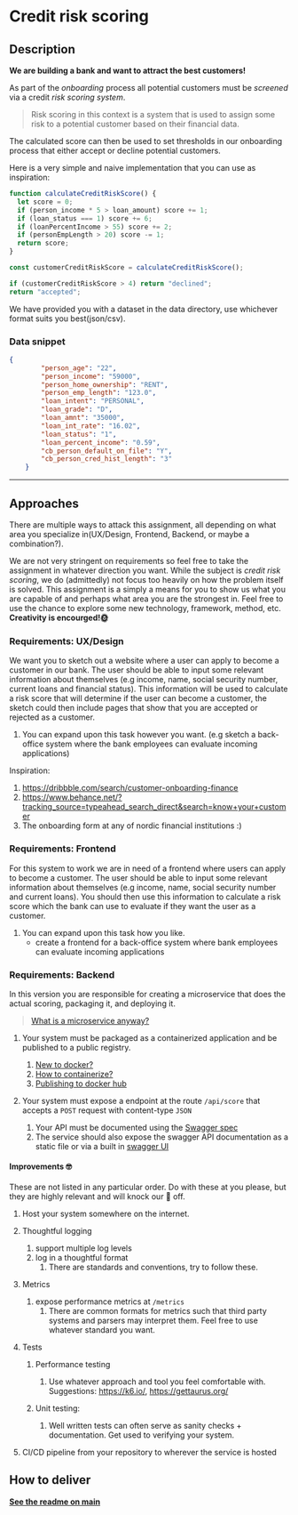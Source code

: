 # Credit risk scoring

## Description

**We are building a bank and want to attract the best customers!**

As part of the *onboarding* process all potential customers must be *screened* via a credit *risk scoring system*.
> Risk scoring in this context is a system that is used to assign some risk to a potential customer based on their financial data.

The calculated score can then be used to set thresholds in our onboarding process that either accept or decline potential customers.

Here is a very simple and naive implementation that you can use as inspiration:

```javascript
function calculateCreditRiskScore() {
  let score = 0;
  if (person_income * 5 > loan_amount) score += 1;
  if (loan_status === 1) score += 6;
  if (loanPercentIncome > 55) score += 2;
  if (personEmpLength > 20) score -= 1;
  return score;
}

const customerCreditRiskScore = calculateCreditRiskScore();

if (customerCreditRiskScore > 4) return "declined";
return "accepted";
```

We have provided you with a dataset in the data directory, use whichever format suits you best(json/csv).

### Data snippet

```json
{
        "person_age": "22",
        "person_income": "59000",
        "person_home_ownership": "RENT",
        "person_emp_length": "123.0",
        "loan_intent": "PERSONAL",
        "loan_grade": "D",
        "loan_amnt": "35000",
        "loan_int_rate": "16.02",
        "loan_status": "1",
        "loan_percent_income": "0.59",
        "cb_person_default_on_file": "Y",
        "cb_person_cred_hist_length": "3"
    }
```
---

## Approaches
There are multiple ways to attack this assignment, all depending on what area you specialize in(UX/Design, Frontend, Backend, or maybe a combination?).

We are not very stringent on requirements so feel free to take the assignment in whatever direction you want.
While the subject is *credit risk scoring*, we do (admittedly) not focus too heavily on how the problem itself is solved. This assignment is a simply a means for you to show us what you are capable of and perhaps what area you are the strongest in.
Feel free to use the chance to explore some new technology, framework, method, etc. **Creativity is encourged!🌞**

### Requirements: UX/Design
We want you to sketch out a website where a user can apply to become a customer in our bank. The user should be able to input some relevant information about themselves (e.g income, name, social security number, current loans and financial status).
This information will be used to calculate a risk score that will determine if the user can become a customer, the sketch could then include pages that show that you are accepted or rejected as a customer.

1. You can expand upon this task however you want. (e.g sketch a back-office system where the bank employees can evaluate incoming applications)

Inspiration:
1. https://dribbble.com/search/customer-onboarding-finance
2. https://www.behance.net/?tracking_source=typeahead_search_direct&search=know+your+customer
3. The onboarding form at any of nordic financial institutions :)

### Requirements: Frontend
For this system to work we are in need of a frontend where users can apply to become a customer. The user should be able to input some relevant information about themselves (e.g income, name, social security number and current loans). You should then use this information to calculate a risk score which the bank can use to evaluate if they want the user as a customer.

1. You can expand upon this task how you like.
    - create a frontend for a back-office system where bank employees can evaluate incoming applications

### Requirements: Backend

In this version you are responsible for creating a microservice that does the actual scoring, packaging it, and deploying it.

> [What is a microservice anyway?](https://www.youtube.com/watch?v=j3XufmvEMiM)

1. Your system must be packaged as a containerized application and be published to a public registry.
   1. [New to docker?](https://www.youtube.com/watch?v=Gjnup-PuquQ)
   2. [How to containerize?](https://www.youtube.com/watch?v=gAkwW2tuIqE)
   3. [Publishing to docker hub](https://docs.docker.com/docker-hub/)

2. Your system must expose a endpoint at the route ``` /api/score ``` that accepts a ``` POST ``` request with content-type ``` JSON ```
   1. Your API must be documented using the [Swagger spec](https://swagger.io/specification/)
   2. The service should also expose the swagger API documentation as a static file or via a built in [swagger UI](https://github.com/swagger-api/swagger-ui)

#### Improvements 🤓
These are not listed in any particular order. Do with these at you please, but they are highly relevant and will knock our 🧦 off.

1. Host your system somewhere on the internet.

2. Thoughtful logging
   1. support multiple log levels
   2. log in a thoughtful format
      1. There are standards and conventions, try to follow these.

3. Metrics
   1. expose performance metrics at  ``` /metrics ```
      1. There are common formats for metrics such that third party systems and parsers may interpret them. Feel free to use whatever standard you want.

4. Tests
   1. Performance testing
      1. Use whatever approach and tool you feel comfortable with.
      Suggestions: https://k6.io/, https://gettaurus.org/

   2. Unit testing:
      1. Well written tests can often serve as sanity checks + documentation. Get used to verifying your system.

5. CI/CD pipeline from your repository to wherever the service is hosted

## How to deliver

[**See the readme on main**](https://github.com/stacc/stacc-challenge-public/blob/main/readme.md)
